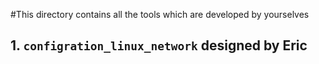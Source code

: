#This directory contains all the tools which are developed by yourselves
## 1. `configration_linux_network` designed by Eric
